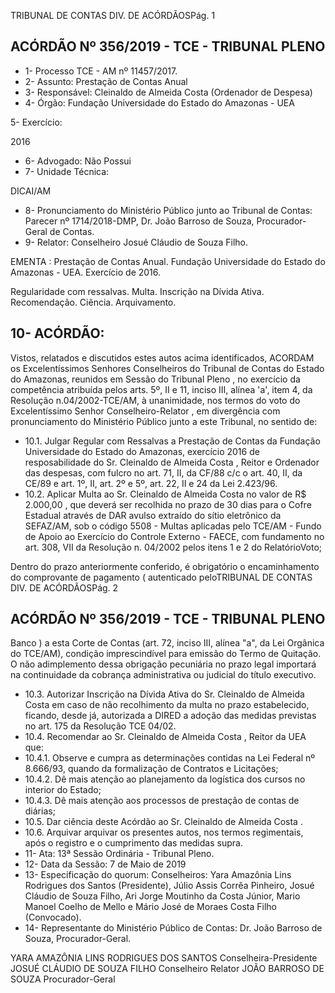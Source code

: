 TRIBUNAL DE CONTAS DIV. DE ACÓRDÃOSPág. 1

## ACÓRDÃO Nº 356/2019 - TCE - TRIBUNAL PLENO

- 1- Processo TCE - AM nº 11457/2017.
- 2- Assunto: Prestação de Contas Anual
- 3- Responsável: Cleinaldo de Almeida Costa (Ordenador de Despesa)
- 4- Órgão: Fundação Universidade do Estado do Amazonas - UEA

5- Exercício:

2016

- 6- Advogado: Não Possui
- 7- Unidade Técnica:

DICAI/AM

- 8- Pronunciamento  do  Ministério  Público  junto  ao  Tribunal  de  Contas: Parecer  nº 1714/2018-DMP, Dr. João Barroso de Souza, Procurador-Geral de Contas.
- 9- Relator: Conselheiro Josué Cláudio de Souza Filho.

EMENTA : Prestação  de  Contas  Anual.  Fundação Universidade do Estado do Amazonas  -  UEA. Exercício de 2016.

Regularidade  com  ressalvas.  Multa.  Inscrição  na Dívida Ativa. Recomendação. Ciência. Arquivamento.

## 10-  ACÓRDÃO:

Vistos, relatados e discutidos estes autos acima identificados, ACORDAM os Excelentíssimos Senhores Conselheiros do Tribunal de Contas do Estado do Amazonas, reunidos em Sessão do Tribunal Pleno , no exercício da competência atribuída pelos arts. 5º, II e 11, inciso III, alínea 'a', item 4, da Resolução n.04/2002-TCE/AM, à unanimidade, nos termos do voto do Excelentíssimo Senhor Conselheiro-Relator , em divergência com pronunciamento do Ministério Público junto a este Tribunal, no sentido de:

- 10.1. Julgar Regular com Ressalvas a Prestação de Contas da Fundação Universidade do Estado do Amazonas, exercício 2016 de resposabilidade do Sr. Cleinaldo de Almeida Costa , Reitor e Ordenador das despesas, com fulcro no art. 71, II, da CF/88 c/c o art. 40, II, da CE/89 e art. 1º, II, art. 2º e 5º, art. 22, II e 24 da Lei 2.423/96.
- 10.2. Aplicar  Multa ao Sr.  Cleinaldo  de  Almeida  Costa no  valor  de R$ 2.000,00 , que deverá ser recolhida no prazo de 30 dias para o Cofre Estadual  através  de  DAR  avulso  extraído  do  sítio  eletrônico  da SEFAZ/AM, sob o código 5508 - Multas aplicadas pelo TCE/AM - Fundo de Apoio ao Exercício do Controle Externo - FAECE, com fundamento no art. 308, VII da Resolução n. 04/2002 pelos itens 1 e 2 do RelatórioVoto;

Dentro do prazo anteriormente conferido, é obrigatório o encaminhamento  do  comprovante  de  pagamento  ( autenticado  peloTRIBUNAL DE CONTAS DIV. DE ACÓRDÃOSPág. 2

## ACÓRDÃO Nº 356/2019 - TCE - TRIBUNAL PLENO

Banco )  a  esta  Corte  de  Contas  (art.  72,  inciso  III,  alínea  "a",  da  Lei Orgânica do TCE/AM), condição imprescindível para emissão do Termo de Quitação. O não adimplemento dessa obrigação pecuniária no prazo legal importará na continuidade da cobrança administrativa ou judicial do título executivo.

- 10.3. Autorizar  Inscrição  na  Dívida  Ativa do Sr.  Cleinaldo  de  Almeida Costa em caso de não recolhimento da multa no prazo estabelecido,  ficando,  desde  já,  autorizada  a  DIRED  a  adoção  das medidas previstas no art. 175 da Resolução TCE 04/02.
- 10.4. Recomendar ao Sr. Cleinaldo de Almeida Costa , Reitor da UEA que:
- 10.4.1.  Observe  e  cumpra  as  determinações  contidas  na  Lei Federal nº 8.666/93, quando da formalização de Contratos e Licitações;
- 10.4.2.  Dê mais atenção ao planejamento da logística dos cursos no interior do Estado;
- 10.4.3.  Dê mais atenção aos processos de prestação de contas de diárias;
- 10.5. Dar ciência deste Acórdão ao Sr. Cleinaldo de Almeida Costa .
- 10.6. Arquivar arquivar os presentes autos, nos termos regimentais, após o registro e o cumprimento das medidas supra.
- 11-  Ata: 13ª Sessão Ordinária - Tribunal Pleno.
- 12-  Data da Sessão: 7 de Maio de 2019
- 13-  Especificação do quorum: Conselheiros: Yara Amazônia Lins Rodrigues dos Santos (Presidente),  Júlio  Assis  Corrêa  Pinheiro,  Josué  Cláudio  de  Souza  Filho,  Ari  Jorge Moutinho da Costa Júnior, Mario Manoel Coelho de Mello e Mário José de Moraes Costa Filho (Convocado).
- 14-  Representante  do  Ministério  Público  de  Contas: Dr. João  Barroso  de  Souza, Procurador-Geral.

YARA AMAZÔNIA LINS RODRIGUES DOS SANTOS Conselheira-Presidente JOSUÉ CLÁUDIO DE SOUZA FILHO Conselheiro Relator JOÃO BARROSO DE SOUZA Procurador-Geral